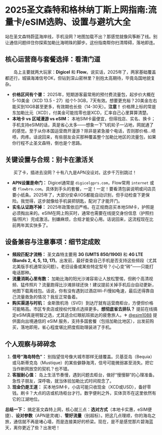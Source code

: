 # 2025圣文森特和格林纳丁斯上网指南:流量卡/eSIM选购、设置与避坑大全

站在圣文森特蔚蓝海岸线，手机没网？地图加载不出？那感觉就像风筝断了线。别让通信问题绊住你探索加勒比海明珠的脚步。这份指南帮你扫清障碍，落地即连。

## 核心运营商与套餐选择：看清门道

　　岛上主要就两大玩家：**Digicel** 和 **Flow**。说实话，2025年了，两家基础覆盖都还行，城镇海滩信号OK，但钻到深山密林里？别抱太高期待，毕竟岛国地貌复杂。

*   **价格区间有个谱：** 2025年，短期游客最常用的预付费流量包，起步价大概在5-10美金（XCD 13.5 - 27）给个1-3GB，7天有效。想要更充裕？20美金左右能买到10GB甚至更多，有效期也长些（14-30天）。**注意！** 价格牌上标的常是东加勒比元（XCD），付美金可能找零也是XCD，汇率自己心里算算清楚。
*   **本地卡 vs 区域漫游 vs eSIM：** 本地SIM卡最便宜，但得找店、实名、换卡；手机支持eSIM的话，真是省心太多——想象一下飞机轮子一沾地，网就通了的感觉。至于从你本国运营商开漫游？除非是紧急接个电话，否则那价格...啧啧，肉疼。话说回来，有些朋友会买那种覆盖整个加勒比地区的流量包，如果你行程不止圣文森特，倒也是个思路。

## 关键设置与合规：别卡在激活关

　　买了卡，插进去没网？十有八九是APN没设对。这步千万别跳过！

*   **APN设置是命门：** Digicel通常是 `digicelgprs.com`，Flow常用 `internet` 或者 `flowbro.com`。具体到手头的套餐，一定！一定！要看清包装说明或问店员要小纸条。2025年了，大部分安卓/iOS都能自动识别，但手动检查下更保险。我觉得，这步就像给手机装把钥匙，配对了才能开门。
*   **实名认证跑不掉：** 2025年政策依旧严格。在正规商店买本地SIM卡，护照是必须掏出来的。eSIM在网上购买时，通常也需要在线提交身份信息（护照扫描/照片）完成激活。别嫌麻烦，合规才能安心用。话说回来，这流程现在比前两年其实快多了。

## 设备兼容与注意事项：细节定成败

*   **频段匹配才流畅：** 圣文森特主要用 **3G (UMTS 850/1900)** 和 **4G LTE (Bands 2, 4, 5, 13, 17)**。出发前，最好查查自己手机是否支持这些频段（尤其北美版手机通常没问题）。老旧设备或某些特定型号？小心变“砖”——只能打电话那种。
*   **流量消耗心里有数：** 加勒比海的阳光沙滩容易让人放松警惕，但刷个高清视频、猛传照片？流量跑得比沙滩排球还快！建议提前关掉手机后台自动更新，地图下载离线包。话说，你有没有遇到过酒店Wi-Fi慢如龟速，最后还得靠自己流量救急的情况？我反正常备着。
*   **购买渠道与时机：** 金斯敦机场（SVD）到达厅就有运营商柜台，方便但价格可能略高。市区专卖店或授权代理点选择更多。**想彻底省去排队？** 提前在线搞定eSIM真是明智之选，尤其适合红眼航班抵达的疲惫旅人。✈ [@esim1088](https://t.me/s/esim1088) 提供面向出境通信的 eSIM 服务，支持多国套餐（包括加勒比地区），出发前购买，落地即用，省心程度堪比把度假助理装进了手机。

## 个人观察与碎碎念

1.  **信号“海岛特色”：** 别指望信号像大城市那样无缝覆盖。贝基亚岛（Bequia）或马斯蒂克岛（Mustique）的某些僻静海湾，信号可能微弱甚至消失。把它当作断网放空的契机？也不错。
2.  **客服耐心值：** 岛上生活节奏慢，遇到问题去柜台，做好“慢慢聊”的心理准备。急性子朋友，深呼吸，就当体验加勒比式时间观念了。
3.  **现金仍是王道：** 买本地SIM卡，小店可能只收现金（XCD或USD），备好零钱。刷卡？大点的店或机场柜台才行。数字便利之外，实体货币在这里依然有它的江湖地位。

**总结一下：** 搞定圣文森特上网，核心就三点：**选对方式**（本地卡实惠，eSIM便捷）、**设对参数**（APN是灵魂）、**管好流量**（别超标）。把这几点理顺，你的海岛之旅，通信就不再是堵心墙，而是连接美好的桥梁。现在，是不是感觉那片碧海蓝天，离你更近了些？出发吧！